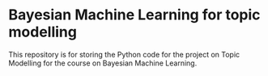 # Bayesian Machine Learning for topic modelling

This repository is for storing the Python code for the project on Topic Modelling for the course on Bayesian Machine Learning.
